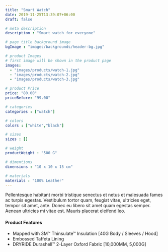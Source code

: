 ```yaml
---
title: "Smart Watch"
date: 2019-11-25T13:39:07+06:00
draft: false

# meta description
description : "Smart watch for everyone"

# page title background image
bgImage : "images/backgrounds/header-bg.jpg"

# product Images
# first image will be shown in the product page
images:
  - "images/products/watch-1.jpg"
  - "images/products/watch-2.jpg"
  - "images/products/watch-3.jpg"

# product Price
price: "80.00"
priceBefore: "99.00"

# categories
categories : ["watch"]

# colors 
colors : ["white","black"]

# sizes
sizes : []

# weight
productWeight : "500 G"

# dimentions
dimensions : "10 x 10 x 15 cm"

# materials
materials : "100% Leather"
---
```


Pellentesque habitant morbi tristique senectus et netus et malesuada fames ac turpis egestas. Vestibulum tortor quam, feugiat vitae, ultricies eget, tempor sit amet, ante. Donec eu libero sit amet quam egestas semper. Aenean ultricies mi vitae est. Mauris placerat eleifend leo.

#### Product Features

* Mapped with 3M™ Thinsulate™ Insulation [40G Body / Sleeves / Hood]
* Embossed Taffeta Lining
* DRYRIDE Durashell™ 2-Layer Oxford Fabric [10,000MM, 5,000G]